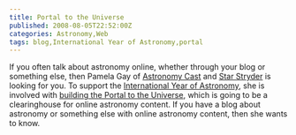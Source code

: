 ```yaml
---
title: Portal to the Universe
published: 2008-08-05T22:52:00Z
categories: Astronomy,Web
tags: blog,International Year of Astronomy,portal
---
```


<p>
If you often talk about astronomy online, whether through your blog or something else, then Pamela Gay of <a href="http://www.astronomycast.com/">Astronomy Cast</a> and <a href="http://www.starstryder.com/">Star Stryder</a> is looking for you.  To support the <a href="http://www.astronomy2009.org/">International Year of Astronomy</a>, she is involved with <a href="http://www.starstryder.com/2008/08/05/building-a-portal-to-the-universe/">building the Portal to the Universe</a>, which is going to be a clearinghouse for online astronomy content.  If you have a blog about astronomy or something else with online astronomy content, then she wants to know.
</p>

